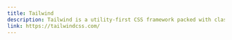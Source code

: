 ```yaml
---
title: Tailwind
description: Tailwind is a utility-first CSS framework packed with classes like flex, pt-4, text-center and rotate-90 that can be composed to build any design, directly in your markup.
link: https://tailwindcss.com/
---
```

